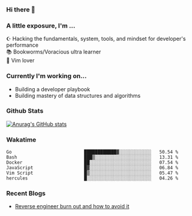 ### Hi there 👋
### A little exposure, I'm ...

☪ Hacking the fundamentals, system, tools, and mindset for developer's performance <br/>
📚 Bookworms/Voracious ultra learner <br/>
🎠 Vim lover <br/>

<!--
**bitethecode/bitethecode** is a ✨ _special_ ✨ repository because its `README.md` (this file) appears on your GitHub profile.

Here are some ideas to get you started:

- 🔭 I’m currently working on ...
- 🌱 I’m currently learning ...
- 👯 I’m looking to collaborate on ...
- 🤔 I’m looking for help with ...
- 💬 Ask me about ...
- 📫 How to reach me: ...
- 😄 Pronouns: ...
- ⚡ Fun fact: ...
-->

### Currently I'm working on... 
- Building a developer playbook
- Building mastery of data structures and algorithms

### Github Stats
[![Anurag's GitHub stats](https://github-readme-stats.vercel.app/api?username=bitethecode&count_private=true&showing_icons=true)](https://github.com/anuraghazra/github-readme-stats)

### Wakatime
<!--START_SECTION:waka-->

```text
Go                           ████████████▓░░░░░░░░░░░░   50.54 %
Bash                         ███▒░░░░░░░░░░░░░░░░░░░░░   13.31 %
Docker                       ██░░░░░░░░░░░░░░░░░░░░░░░   07.54 %
JavaScript                   █▓░░░░░░░░░░░░░░░░░░░░░░░   06.84 %
Vim Script                   █▒░░░░░░░░░░░░░░░░░░░░░░░   05.47 %
hercules                     █░░░░░░░░░░░░░░░░░░░░░░░░   04.26 %
```

<!--END_SECTION:waka-->

### Recent Blogs
- [Reverse engineer burn out and how to avoid it](https://bitethecode.org/#/articles/reverse-engineer-burnout-and-how-to-avoid-it)

